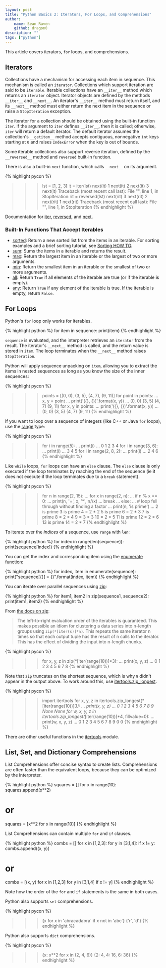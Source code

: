 ```yaml
---
layout: post
title: "Python Basics 2: Iterators, For Loops, and Comprehensions"
author:
    name: Sean Raven
    github: dragon0
description: ""
tags: ["python"]
---
```


This article covers iterators, `for` loops, and comprehensions.

## Iterators

Collections have a mechanism for accessing each item in sequence.
This mechanism is called an `iterator`.
Collections which support iteration are said to be `iterable`.
Iterable collections have an `__iter__` method which returns an `iterator` object.
Iterator objects are defined by the methods `__iter__` and `__next__`.
An iterator's `__iter__` method must return itself,
and its `__next__` method must either return the next item in the sequence
or raise a `StopIteration` exception.

The iterator for a collection should be obtained using the built-in function `iter`.
If the argument to `iter` defines `__iter__`, then it is called;
otherwise, `iter` will return a default iterator.
The default iterator assumes the collection's `__getitem__` method accepts
contiguous, nonnegative `int` keys starting at `0` and raises `IndexError` when
the key is out of bounds.

Some iterable collections also support reverse iteration, defined by the
`__reversed__` method and `reversed` built-in function.

There is also a built-in `next` function, which calls `__next__` on its argument.

{% highlight pycon %}
>>> lst = [1, 2, 3]
>>> it = iter(lst)
>>> next(it)
1
>>> next(it)
2
>>> next(it)
3
>>> next(it)
Traceback (most recent call last):
  File "<stdin>", line 1, in <module>
StopIteration
>>> rit = reversed(lst)
>>> next(rit)
3
>>> next(rit)
2
>>> next(rit)
1
>>> next(rit)
Traceback (most recent call last):
  File "<stdin>", line 1, in <module>
StopIteration
{% endhighlight %}

Documentation for
[iter](https://docs.python.org/3/library/functions.html#iter),
[reversed](https://docs.python.org/3/library/functions.html#reversed),
and
[next](https://docs.python.org/3/library/functions.html#next).

### Built-In Functions That Accept Iterables

- [sorted](https://docs.python.org/3/library/functions.html#sorted):
  Return a new sorted list from the items in an iterable.
  For sorting examples and a brief sorting tutorial, see
  [Sorting HOW TO](https://docs.python.org/3/howto/sorting.html#sortinghowto).
- [sum](https://docs.python.org/3/library/functions.html#sum):
  Sums the items in a iterable and returns the result.
- [max](https://docs.python.org/3/library/functions.html#max):
  Return the largest item in an iterable or the largest of two or more
  arguments.
- [min](https://docs.python.org/3/library/functions.html#min):
  Return the smallest item in an iterable or the smallest of two or more
  arguments.
- [all](https://docs.python.org/3/library/functions.html#all):
  Return `True` if all elements of the iterable are true (or if the iterable is
  empty).
- [any](https://docs.python.org/3/library/functions.html#any):
  Return `True` if any element of the iterable is true. If the iterable is
  empty, return `False`.

## For Loops

Python's `for` loop only works for iterables.

{% highlight python %}
for item in sequence:
    print(item)
{% endhighlight %}

`sequence` is evaluated, and the interpreter retrieves an `iterator` from the
result.
The iterator's `__next__` method is called, and the return value is stored in
`item`.
The loop terminates when the `__next__` method raises `StopIteration`.

Python will apply sequence unpacking on `item`, allowing you to extract the
items in nested sequences as long as you know the size of the inner sequences:

{% highlight pycon %}
>>> points = [(0, 0), (3, 5), (4, 7), (9, 11)]
>>> for point in points:
...     x, y = point
...     print('({}, {})'.format(x, y))
... 
(0, 0)
(3, 5)
(4, 7)
(9, 11)
>>> for x, y in points:
...     print('({}, {})'.format(x, y))
... 
(0, 0)
(3, 5)
(4, 7)
(9, 11)
{% endhighlight %}

If you want to loop over a sequence of integers (like C++ or Java `for` loops),
use the [range](https://docs.python.org/3/library/stdtypes.html#typesseq-range)
type:

{% highlight pycon %}
>>> for i in range(5):
...     print(i)
... 
0
1
2
3
4
>>> for i in range(3, 6):
...     print(i)
... 
3
4
5
>>> for i in range(2, 8, 2):
...     print(i)
... 
2
4
6
{% endhighlight %}

Like `while` loops, `for` loops can have an `else` clause.
The `else` clause is only executed if the loop terminates by reaching the end of
the sequence (ie it does not execute if the loop terminates due to a `break`
statement).

{% highlight pycon %}
>>> for n in range(2, 15):
...     for x in range(2, n):
...         if n % x == 0:
...             print(n, '=', x, '*', n//x)
...             break
...     else:
...         # loop fell through without finding a factor
...         print(n, 'is prime')
... 
2 is prime
3 is prime
4 = 2 * 2
5 is prime
6 = 2 * 3
7 is prime
8 = 2 * 4
9 = 3 * 3
10 = 2 * 5
11 is prime
12 = 2 * 6
13 is prime
14 = 2 * 7
{% endhighlight %}

To iterate over the *indices* of a sequence, use `range` with `len`:

{% highlight python %}
for index in range(len(sequence)):
    print(sequence[index])
{% endhighlight %}

You can get the index and corresponding item using the
[enumerate](https://docs.python.org/3/library/functions.html#enumerate)
function:

{% highlight python %}
for index, item in enumerate(sequence):
    print("sequence[{}] = {}".format(index, item))
{% endhighlight %}

You can iterate over parallel sequences using
[zip](https://docs.python.org/3/library/functions.html#zip):

{% highlight python %}
for item1, item2 in zip(sequence1, sequence2):
    print(item1, item2)
{% endhighlight %}

From [the docs on zip](https://docs.python.org/3/library/functions.html#zip):

> The left-to-right evaluation order of the iterables is guaranteed. This makes 
possible an idiom for clustering a data series into n-length groups using 
`zip(*[iter(s)]*n)`. This repeats the same iterator n times so that each output 
tuple has the result of n calls to the iterator. This has the effect of 
dividing the input into n-length chunks.

{% highlight pycon %}
>>> for x, y, z in zip(*[iter(range(10))]*3):
...     print(x, y, z)
... 
0 1 2
3 4 5
6 7 8
{% endhighlight %}

Note that `zip` truncates on the shortest sequence, which is why `9` didn't
appear in the output above.
To work around this, use
[itertools.zip_longest](https://docs.python.org/3/library/itertools.html#itertools.zip_longest).

{% highlight pycon %}
>>> import itertools
>>> for x, y, z in itertools.zip_longest(*[iter(range(10))]*3):
...     print(x, y, z)
... 
0 1 2
3 4 5
6 7 8
9 None None
>>> for w, x, y, z in itertools.zip_longest(*[iter(range(10))]*4, fillvalue=0):
...     print(w, x, y, z)
... 
0 1 2 3
4 5 6 7
8 9 0 0
{% endhighlight %}

There are other useful functions in the
[itertools](https://docs.python.org/3/library/itertools.html) module.

## List, Set, and Dictionary Comprehensions

List Comprehensions offer concise syntax to create lists.
Comprehensions are often faster than the equivalent loops, because they can be
optimized by the interpreter.

{% highlight python %}
squares = []
for x in range(10):
    squares.append(x**2)

# or
squares = [x**2 for x in range(10)]
{% endhighlight %}

List Comprehensions can contain multiple `for` and `if` clauses.

{% highlight python %}
combs = []
for x in [1,2,3]:
    for y in [3,1,4]:
        if x != y:
            combs.append((x, y))
# or
combs = [(x, y) for x in [1,2,3] for y in [3,1,4] if x != y]
{% endhighlight %}

Note how the order of the `for` and `if` statements is the same in both cases.

Python also supports `set` comprehensions.

{% highlight pycon %}
>>> {x for x in 'abracadabra' if x not in 'abc'}
{'r', 'd'}
{% endhighlight %}

Python also supports `dict` comprehensions.

{% highlight pycon %}
>>> {x: x**2 for x in (2, 4, 6)}
{2: 4, 4: 16, 6: 36}
{% endhighlight %}

